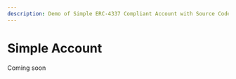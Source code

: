 ```yaml
---
description: Demo of Simple ERC-4337 Compliant Account with Source Code, Tests, & Scripts.
---
```


# Simple Account

Coming soon
